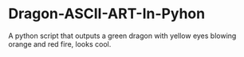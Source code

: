 # Dragon-ASCII-ART-In-Pyhon
A python script that outputs a green dragon with yellow eyes blowing orange and red fire, looks cool.

